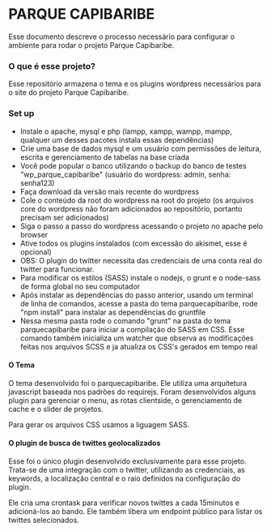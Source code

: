 # PARQUE CAPIBARIBE #

Esse documento descreve o processo necessário para configurar o ambiente para rodar o projeto Parque Capibaribe.

### O que é esse projeto? ###

Esse repositório armazena o tema e os plugins wordpress necessários para o site do projeto Parque Capibaribe.

### Set up ###

* Instale o apache, mysql e php (lampp, xampp, wampp, mampp, qualquer um desses pacotes instala essas dependências)
* Crie uma base de dados mysql e um usuário com permissões de leitura, escrita e gerenciamento de tabelas na base criada
* Você pode popular o banco utilizando o backup do banco de testes "wp\_parque\_capibaribe" (usuário do wordpress: admin, senha: senha123)
* Faça download da versão mais recente do wordpress
* Cole o conteúdo da root do wordpress na root do projeto (os arquivos core do wordpress não foram adicionados ao repositório, portanto precisam ser adicionados)
* Siga o passo a passo do wordpress acessando o projeto no apache pelo browser
* Ative todos os plugins instalados (com excessão do akismet, esse é opcional)
* OBS: O plugin do twitter necessita das credenciais de uma conta real do twitter para funcionar.
* Para modificar os estilos (SASS) instale o nodejs, o grunt e o node-sass de forma global no seu computador
* Após instalar as dependências do passo anterior, usando um terminal de linha de comandos, acesse a pasta do tema parquecapibaribe, rode "npm install" para instalar as dependências do gruntfile
* Nessa mesma pasta rode o comando "grunt" na pasta do tema parquecapibaribe para iniciar a compilação do SASS em CSS. Esse comando também inicializa um watcher que observa as modificações feitas nos arquivos SCSS e ja atualiza os CSS's gerados em tempo real  

#### O Tema ####

O tema desenvolvido foi o parquecapibaribe. Ele utiliza uma arquitetura javascript baseada nos padrões do requirejs. Foram desenvolvidos alguns plugin para gerenciar o menu, as rotas clientside, o gerenciamento de cache e o slider de projetos.

Para gerar os arquivos CSS usamos a liguagem SASS. 

#### O plugin de busca de twittes geolocalizados ####

Esse foi o único plugin desenvolvido exclusivamente para esse projeto. Trata-se de uma integração com o twitter, utilizando as credenciais, as keywords, a localização central e o raio definidos na configuração do plugin. 

Ele cria uma crontask para verificar novos twittes a cada 15minutos e adicioná-los ao bando. Ele também libera um endpoint público para listar os twittes selecionados.